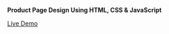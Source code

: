 <strong>Product Page Design Using HTML, CSS & JavaScript</strong>
  
<a href="product-pagee.netlify.app">Live Demo</a>
